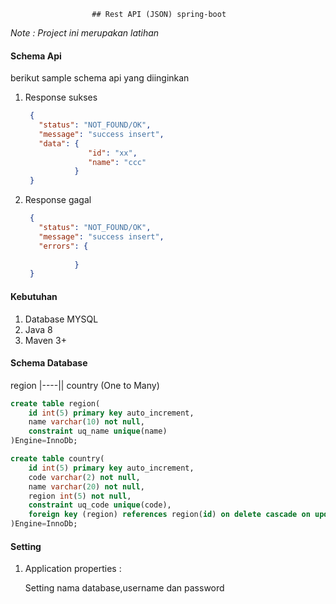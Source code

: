 <center>
    
    ## Rest API (JSON) spring-boot    

</center>

_Note : Project ini merupakan latihan_ 

#### Schema Api
berikut sample schema api yang diinginkan
1. Response sukses
    ```json
     {
       "status": "NOT_FOUND/OK",
       "message": "success insert",
       "data": {
                  "id": "xx",
                  "name": "ccc" 
               }
     }  
    ```
2. Response gagal
    ```json
     {
       "status": "NOT_FOUND/OK",
       "message": "success insert",
       "errors": {
                   
               }
     }  
    ```


#### Kebutuhan
1. Database MYSQL
2. Java 8
3. Maven 3+

#### Schema Database
region |----|| country   (One to Many)
```sql
create table region(
    id int(5) primary key auto_increment,
    name varchar(10) not null,
    constraint uq_name unique(name)
)Engine=InnoDb;

create table country(
    id int(5) primary key auto_increment,
    code varchar(2) not null,
    name varchar(20) not null,
    region int(5) not null,
    constraint uq_code unique(code),
    foreign key (region) references region(id) on delete cascade on update cascade
)Engine=InnoDb;
```

#### Setting
1. Application properties : 
    
   Setting nama database,username dan password
